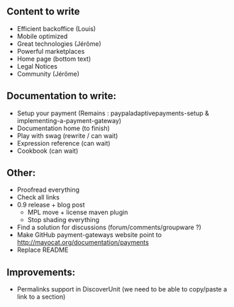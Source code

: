 Content to write
----------------

- Efficient backoffice (Louis)
- Mobile optimized
- Great technologies (Jérôme)
- Powerful marketplaces
- Home page (bottom text)
- Legal Notices
- Community (Jérôme)

Documentation to write:
-----------------------

- Setup your payment (Remains : paypaladaptivepayments-setup & implementing-a-payment-gateway)
- Documentation home (to finish)
- Play with swag (rewrite / can wait)
- Expression reference (can wait)
- Cookbook (can wait)

Other:
------

- Proofread everything
- Check all links
- 0.9 release + blog post
    - MPL move + license maven plugin
    - Stop shading everything
- Find a solution for discussions (forum/comments/groupware ?)
- Make GitHub payment-gateways website point to http://mayocat.org/documentation/payments
- Replace README

Improvements:
-------------

- Permalinks support in DiscoverUnit (we need to be able to copy/paste a link to a section)
